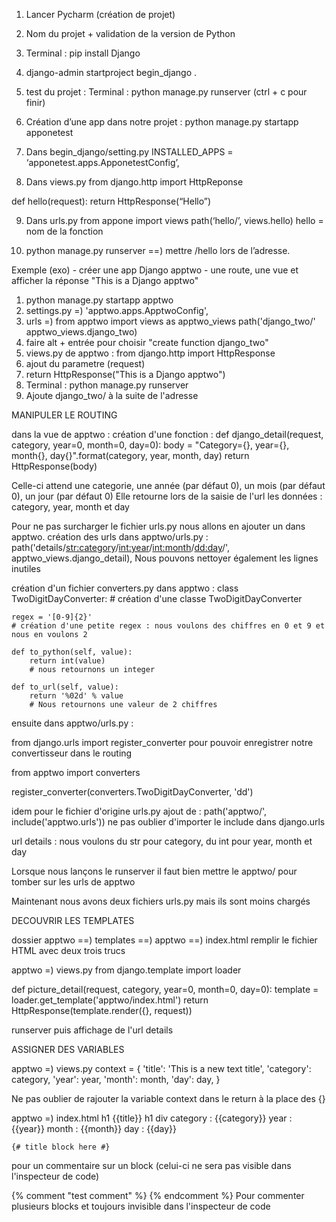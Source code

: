 1) Lancer Pycharm (création de projet)
2) Nom du projet + validation de la version de Python

3) Terminal : pip install Django
4) django-admin startproject begin_django . 

5) test du projet : Terminal : python manage.py runserver (ctrl + c pour finir)

6) Création d’une app dans notre projet : python manage.py startapp apponetest

7) Dans begin_django/setting.py
INSTALLED_APPS = ‘apponetest.apps.ApponetestConfig’,

8) Dans views.py
from django.http import HttpReponse

def hello(request):
	return HttpResponse(“Hello”)

9) Dans urls.py
from appone import views
path(‘hello/’, views.hello)      hello = nom de la fonction

10) python manage.py runserver ==) mettre /hello lors de l’adresse.

Exemple (exo)
    - créer une app Django apptwo 
    - une route, une vue et afficher la réponse "This is a Django apptwo"
    
1) python manage.py startapp apptwo
2) settings.py =) 'apptwo.apps.ApptwoConfig',
3) urls =) from apptwo import views as apptwo_views
           path('django_two/' apptwo_views.django_two)
4) faire alt + entrée pour choisir "create function django_two"
5) views.py de apptwo : from django.http import HttpResponse
6) ajout du parametre (request)
7) return HttpResponse("This is a Django apptwo")
8) Terminal : python manage.py runserver
9) Ajoute django_two/ à la suite de l'adresse

MANIPULER LE ROUTING

dans la vue de apptwo : création d'une fonction : 
def django_detail(request, category, year=0, month=0, day=0):
    body = "Category={}, year={}, month{}, day{}".format(category, year, month, day)
    return HttpResponse(body)
    
Celle-ci attend une categorie, une année (par défaut 0), un mois (par défaut 0), un jour (par défaut 0)
Elle retourne lors de la saisie de l'url les données : category, year, month et day

Pour ne pas surcharger le fichier urls.py nous allons en ajouter un dans apptwo. 
création des urls dans apptwo/urls.py :     
path('details/<str:category>/<int:year>/<int:month>/<dd:day>/', apptwo_views.django_detail),
Nous pouvons nettoyer également les lignes inutiles

création d'un fichier converters.py dans apptwo :
class TwoDigitDayConverter:
    # création d'une classe TwoDigitDayConverter

    regex = '[0-9]{2}'
    # création d'une petite regex : nous voulons des chiffres en 0 et 9 et nous en voulons 2

    def to_python(self, value):
        return int(value)
        # nous retournons un integer

    def to_url(self, value):
        return '%02d' % value
        # Nous retournons une valeur de 2 chiffres


ensuite dans apptwo/urls.py :

from django.urls import register_converter
pour pouvoir enregistrer notre convertisseur dans le routing

from apptwo import converters

register_converter(converters.TwoDigitDayConverter, 'dd')



idem pour le fichier d'origine urls.py 
ajout de : path('apptwo/', include('apptwo.urls'))
ne pas oublier d'importer le include dans django.urls


url details : nous voulons du str pour category, du int pour year, month et day

Lorsque nous lançons le runserver il faut bien mettre le apptwo/ pour tomber sur les urls de apptwo

Maintenant nous avons deux fichiers urls.py mais ils sont moins chargés


DECOUVRIR LES TEMPLATES

dossier apptwo ==) templates ==) apptwo ==) index.html
remplir le fichier HTML avec deux trois trucs 

apptwo =) views.py
from django.template import loader

def picture_detail(request, category, year=0, month=0, day=0):
    template = loader.get_template('apptwo/index.html')
    return HttpResponse(template.render({}, request))

runserver puis affichage de l'url details

ASSIGNER DES VARIABLES

apptwo =) views.py
context = { 'title': 'This is a new text title',
            'category': category,
            'year': year,
            'month': month,
            'day': day,
            }
            
Ne pas oublier de rajouter la variable context dans le return à la place des {}
            
apptwo =) index.html
h1 {{title}} h1
div category : {{category}}
    year : {{year}}
    month : {{month}}
    day : {{day}}

    {# title block here #}
pour un commentaire sur un block (celui-ci ne sera pas visible dans l'inspecteur de code)

{% comment "test comment" %}
    {% endcomment %}
Pour commenter plusieurs blocks et toujours invisible dans l'inspecteur de code 

